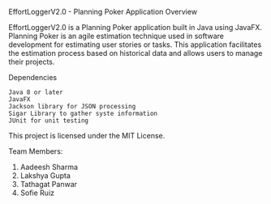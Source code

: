 EffortLoggerV2.0 - Planning Poker Application
Overview

EffortLoggerV2.0 is a Planning Poker application built in Java using JavaFX. Planning Poker is an agile estimation technique used in software development for estimating user stories or tasks. This application facilitates the estimation process based on historical data and allows users to manage their projects.

Dependencies

    Java 8 or later
    JavaFX
    Jackson library for JSON processing
    Sigar Library to gather syste information
    JUnit for unit testing

This project is licensed under the MIT License.

Team Members:
1) Aadeesh Sharma
2) Lakshya Gupta
3) Tathagat Panwar
4) Sofie Ruiz
